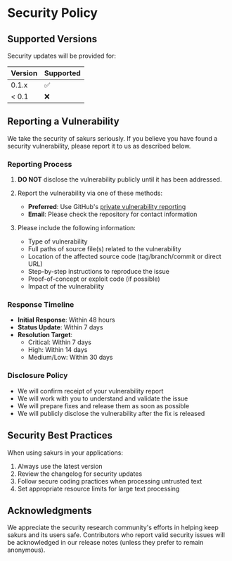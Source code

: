 # Security Policy

## Supported Versions

Security updates will be provided for:

| Version | Supported          |
| ------- | ------------------ |
| 0.1.x   | :white_check_mark: |
| < 0.1   | :x:                |

## Reporting a Vulnerability

We take the security of sakurs seriously. If you believe you have found a security vulnerability, please report it to us as described below.

### Reporting Process

1. **DO NOT** disclose the vulnerability publicly until it has been addressed.

2. Report the vulnerability via one of these methods:
   - **Preferred**: Use GitHub's [private vulnerability reporting](https://github.com/sog4be/sakurs/security/advisories/new)
   - **Email**: Please check the repository for contact information

3. Please include the following information:
   - Type of vulnerability
   - Full paths of source file(s) related to the vulnerability
   - Location of the affected source code (tag/branch/commit or direct URL)
   - Step-by-step instructions to reproduce the issue
   - Proof-of-concept or exploit code (if possible)
   - Impact of the vulnerability

### Response Timeline

- **Initial Response**: Within 48 hours
- **Status Update**: Within 7 days
- **Resolution Target**: 
  - Critical: Within 7 days
  - High: Within 14 days
  - Medium/Low: Within 30 days

### Disclosure Policy

- We will confirm receipt of your vulnerability report
- We will work with you to understand and validate the issue
- We will prepare fixes and release them as soon as possible
- We will publicly disclose the vulnerability after the fix is released

## Security Best Practices

When using sakurs in your applications:

1. Always use the latest version
2. Review the changelog for security updates
3. Follow secure coding practices when processing untrusted text
4. Set appropriate resource limits for large text processing

## Acknowledgments

We appreciate the security research community's efforts in helping keep sakurs and its users safe. Contributors who report valid security issues will be acknowledged in our release notes (unless they prefer to remain anonymous).